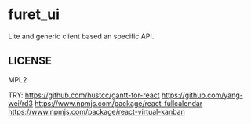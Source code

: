 # furet_ui

Lite and generic client based an specific API.


## LICENSE

MPL2

TRY:
https://github.com/hustcc/gantt-for-react
https://github.com/yang-wei/rd3
https://www.npmjs.com/package/react-fullcalendar
https://www.npmjs.com/package/react-virtual-kanban
